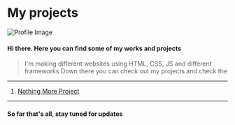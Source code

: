 # My projects
![Profile Image](https://user-images.githubusercontent.com/42829827/229068712-a54c32b5-2b0d-4d4c-8ab0-7144c93a7fe6.png)
#### Hi there. Here you can find some of my works and projects
> I'm making different websites using HTML, CSS, JS and different frameworks
> Down there you can check out my projects and check the 
---
1. [Nothing More Project](https://imflawlezz.github.io/NothingMore_Project/index.html)
---
#### So far that's all, stay tuned for updates

